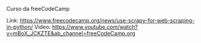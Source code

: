Curso da freeCodeCamp

Link: https://www.freecodecamp.org/news/use-scrapy-for-web-scraping-in-python/
Video: https://www.youtube.com/watch?v=mBoX_JCKZTE&ab_channel=freeCodeCamp.org